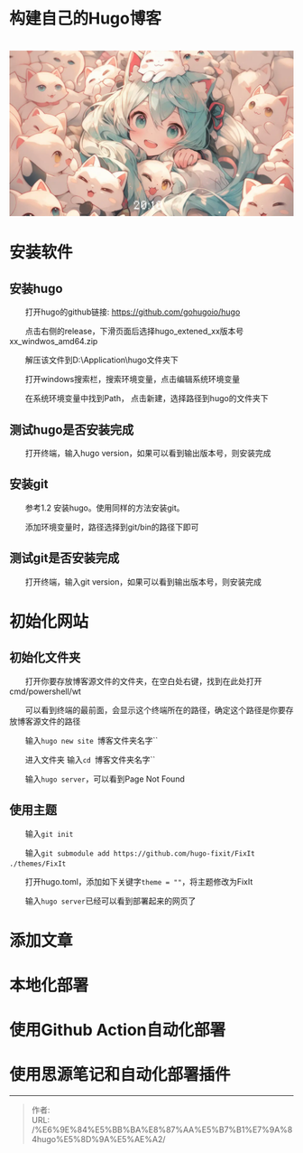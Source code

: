 # 构建自己的Hugo博客


　　![](/posts/构建自己的Hugo博客/image-20231127201019-zlo707q.webp)

# 安装软件

## 安装hugo

　　打开hugo的github链接: https://github.com/gohugoio/hugo

　　点击右侧的release，下滑页面后选择hugo_extened_xx版本号xx_windwos_amd64.zip

　　解压该文件到D:\Application\hugo文件夹下

　　打开windows搜索栏，搜索环境变量，点击编辑系统环境变量

　　在系统环境变量中找到Path， 点击新建，选择路径到hugo的文件夹下

## 测试hugo是否安装完成

　　打开终端，输入hugo version，如果可以看到输出版本号，则安装完成

## 安装git

　　参考1.2 安装hugo。使用同样的方法安装git。

　　添加环境变量时，路径选择到git/bin的路径下即可

## 测试git是否安装完成

　　打开终端，输入git version，如果可以看到输出版本号，则安装完成

# 初始化网站

## 初始化文件夹

　　打开你要存放博客源文件的文件夹，在空白处右键，找到在此处打开cmd/powershell/wt

　　可以看到终端的最前面，会显示这个终端所在的路径，确定这个路径是你要存放博客源文件的路径

　　输入`hugo new site `博客文件夹名字``​

　　进入文件夹 输入`cd `博客文件夹名字``​

　　输入`hugo server`​，可以看到Page Not Found

## 使用主题

　　输入`git init`​

　　输入`git submodule add https://github.com/hugo-fixit/FixIt     ./themes/FixIt`​

　　打开hugo.toml，添加如下关键字`theme = ""`​，将主题修改为FixIt

　　输入`hugo server`​已经可以看到部署起来的网页了

# 添加文章

# 本地化部署

# 使用Github Action自动化部署

# 使用思源笔记和自动化部署插件


---

> 作者:   
> URL: /%E6%9E%84%E5%BB%BA%E8%87%AA%E5%B7%B1%E7%9A%84hugo%E5%8D%9A%E5%AE%A2/  

